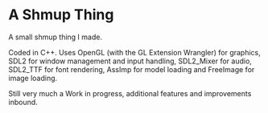 # A Shmup Thing

A small shmup thing I made.

Coded in C++. Uses OpenGL (with the GL Extension Wrangler) for graphics, SDL2 for window management and input handling, SDL2_Mixer for audio, SDL2_TTF for font rendering, AssImp for model loading and FreeImage for image loading.

Still very much a Work in progress, additional features and improvements inbound.
